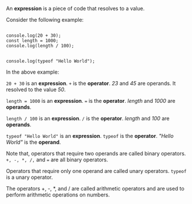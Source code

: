 An **expression** is a
piece of code that
resolves to a value.

Consider the following example:

<codeblock language="javascript" type="lesson">
<code>
console.log(20 + 30);
const length = 1000;
console.log(length / 100);


console.log(typeof "Hello World");
</code>
</codeblock>

In the above example:

`20 + 30` is an **expression**.
`+` is the **operator**. 
*23* and *45* are operands.
It resolved to the value *50*.

`length = 1000` is an **expression**.
`=` is the **operator**.
*length* and *1000* are **operands**.

`length / 100` is an **expression**.
`/` is the **operator**.
*length* and *100* are **operands**.

`typeof "Hello World"` is an **expression**.
`typeof` is the **operator**.
*"Hello World"* is the **operand**.

Note that, operators that require
two operands are called binary
operators.
`+, -, *, /,` and `=` are all
binary operators.

Operators that require only
one operand are called unary operators.
`typeof` is a unary operator.

The operators +, -, *, and / are
called arithmetic operators and are
used to perform arithmetic operations
on numbers.